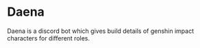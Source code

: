 # Daena
Daena is a discord bot which gives build details of genshin impact characters for different roles.
